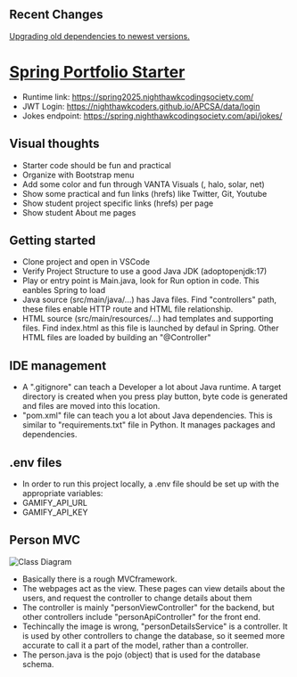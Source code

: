 ## Recent Changes

[Upgrading old dependencies to newest versions.](https://github.com/nighthawkcoders/spring_portfolio/issues/12)

# [Spring Portfolio Starter](https://nighthawkcodingsociety.com/projectsearch/details/Spring%20Portfolio%20Starter)

- Runtime link: https://spring2025.nighthawkcodingsociety.com/
- JWT Login: https://nighthawkcoders.github.io/APCSA/data/login
- Jokes endpoint: https://spring.nighthawkcodingsociety.com/api/jokes/



## Visual thoughts

- Starter code should be fun and practical
- Organize with Bootstrap menu 
- Add some color and fun through VANTA Visuals (, halo, solar, net)
- Show some practical and fun links (hrefs) like Twitter, Git, Youtube
- Show student project specific links (hrefs) per page
- Show student About me pages

## Getting started

- Clone project and open in VSCode
- Verify Project Structure to use a good Java JDK (adoptopenjdk:17)
- Play or entry point is Main.java, look for Run option in code.  This eanbles Spring to load
- Java source (src/main/java/...) has Java files.  Find "controllers" path, these files enable HTTP route and HTML file relationship.
- HTML source (src/main/resources/...) had templates and supporting files.  Find index.html as this file is launched by defaul in Spring.  Other HTML files are loaded by building an "@Controller"

## IDE management

- A ".gitignore" can teach a Developer a lot about Java runtime.  A target directory is created when you press play button, byte code is generated and files are moved into this location.
- "pom.xml" file can teach you a lot about Java dependencies.  This is similar to "requirements.txt" file in Python.  It manages packages and dependencies.

## .env files
- In order to run this project locally, a .env file should be set up with the appropriate variables:
- GAMIFY_API_URL
- GAMIFY_API_KEY


## Person MVC
![Class Diagram](https://github.com/user-attachments/assets/26219a16-e3dc-45e3-af1c-466763957dce)

- Basically there is a rough MVCframework.
- The webpages act as the view. These pages can view details about the users, and request the controller to change details about them
- The controller is mainly "personViewController" for the backend, but other controllers include "personApiController" for the front end.
- Techincally the image is wrong, "personDetailsService" is a controller. It is used by other controllers to change the database, so it seemed more accurate to call it a part of the model, rather than a controller.
- The person.java is the pojo (object) that is used for the database schema.